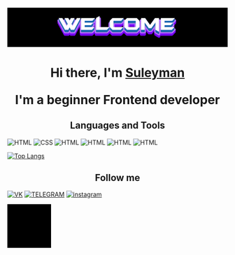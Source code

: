![Header](https://github.com/AM1G0S/AM1G0S/blob/main/assets/download.gif)


<h1 align="center" color="#ffd163">Hi there, I'm <a href="https://t.me/zyazikov" target="_blank">Suleyman</a> 
<p>I'm a beginner Frontend developer</p>


<h2 align="center" color="#ffd163">Languages and Tools</h2>

![HTML](https://img.shields.io/badge/-HTML-090909?style=for-the-badge&logo=html5&logoColor=ffd163)
![CSS](https://img.shields.io/badge/-css-090909?style=for-the-badge&logo=css3&logoColor=ffd163)
![HTML](https://img.shields.io/badge/-Javs_Script-090909?style=for-the-badge&logo=javascript&logoColor=ffd163)
![HTML](https://img.shields.io/badge/-GULP-090909?style=for-the-badge&logo=gulp&logoColor=ffd163)
![HTML](https://img.shields.io/badge/-scss-090909?style=for-the-badge&logo=sass&logoColor=ffd163)
![HTML](https://img.shields.io/badge/-bem-090909?style=for-the-badge&logo=bem&logoColor=ffd163)

[![Top Langs](https://github-readme-stats.vercel.app/api/top-langs/?username=AM1G0S&layout=compact&theme=radical)](https://github.com/anuraghazra/github-readme-stats)


<h2 align="center" color="#ffd163">Follow me</h2>

[![VK](https://img.shields.io/badge/-Vkontakte-090909?style=for-the-badge&logo=vk&logoColor=4F7DB3)](https://vk.com/amigo_0)
[![TELEGRAM](https://img.shields.io/badge/-TELEGRAM-090909?style=for-the-badge&logo=TELEGRAM&logoColor=4F7DB3)](https://t.me/zyazikov)
[![instagram](https://img.shields.io/badge/-instagram-090909?style=for-the-badge&logo=instagram&logoColor=4F7DB3)](https://www.instagram.com/suleyman.zyazikov)

<img src="assets/vader.gif" align="center">